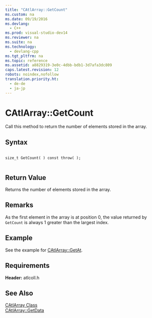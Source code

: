 ```yaml
---
title: "CAtlArray::GetCount"
ms.custom: na
ms.date: 09/19/2016
ms.devlang: 
  - C++
ms.prod: visual-studio-dev14
ms.reviewer: na
ms.suite: na
ms.technology: 
  - devlang-cpp
ms.tgt_pltfrm: na
ms.topic: reference
ms.assetid: a8829319-3e0c-4dbb-bdb1-3d7afa3dc809
caps.latest.revision: 12
robots: noindex,nofollow
translation.priority.ht: 
  - de-de
  - ja-jp
---
```

# CAtlArray::GetCount
Call this method to return the number of elements stored in the array.  
  
## Syntax  
  
```  
  
size_t GetCount( ) const throw( );  
  
```  
  
## Return Value  
 Returns the number of elements stored in the array.  
  
## Remarks  
 As the first element in the array is at position 0, the value returned by `GetCount` is always 1 greater than the largest index.  
  
## Example  
 See the example for [CAtlArray::GetAt](../vs140/CAtlArray--GetAt.md).  
  
## Requirements  
 **Header:** atlcoll.h  
  
## See Also  
 [CAtlArray Class](../vs140/CAtlArray-Class.md)   
 [CAtlArray::GetData](../vs140/CAtlArray--GetData.md)